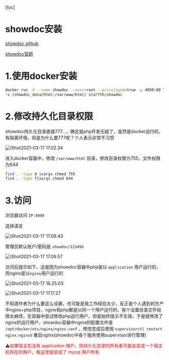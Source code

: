 [toc]



# showdoc安装

[showdoc github](https://github.com/star7th/showdoc)

[showdoc官网](https://www.showdoc.com.cn/)



# 1.使用docker安装

```sh
docker run -d --name showdoc --user=root --privileged=true -p 4999:80 \
-v /showdoc_data/html:/var/www/html/ star7th/showdoc
```



# 2.修改持久化目录权限

showdoc持久化目录直接777...，确定是php开发无疑了，虽然是docker运行的，有隔离环境，但是为什么要777呢？个人表示非常不习惯

![iShot2021-03-17 17.02.34](https://gitea.pptfz.cn/pptfz/picgo-images/raw/branch/master/img/iShot2021-03-17%2017.02.34.png)

进入docker容器中，修改 `/var/www/html` 目录，修改目录权限为755，文件权限为644

```sh
find . -type d |xargs chmod 755
find . -type f|xargs chmod 644
```



# 3.访问

浏览器访问 `IP:4999`

选择语言

![iShot2021-03-17 17.09.43](https://gitea.pptfz.cn/pptfz/picgo-images/raw/branch/master/img/iShot2021-03-17%2017.09.43.png)



管理员默认账户/密码是 `showdoc/123456`

![iShot2021-03-17 17.09.57](https://gitea.pptfz.cn/pptfz/picgo-images/raw/branch/master/img/iShot2021-03-17%2017.09.57.png)

访问后提示如下，这是因为showdoc容器中php是以 `application` 用户运行的，而nginx是以`nginx`用户运行的

![iShot2021-03-17 16.25.03](https://gitea.pptfz.cn/pptfz/picgo-images/raw/branch/master/img/iShot2021-03-17%2016.25.03.png)





![iShot2021-03-17 17.17.27](https://gitea.pptfz.cn/pptfz/picgo-images/raw/branch/master/img/iShot2021-03-17%2017.17.27.png)



不知道作者为什么要这么设置，也可能是我工作经验太少，反正是个人遇到的生产中nginx+php项目，nginx和php都是以同一个用户运行的，挨个设置目录文件权限太麻烦，在容器中尝试修改php运行用户，但是始终提示不生效，于是就修改了nginx的运行用户，showdoc容器中nginx的配置文件是 `/opt/docker/etc/nginx/nginx.conf` ，修改完成后使用 `supervisorctl restart nginx:nginxd` 重启nginx(showdoc中各个服务使用supervisor进行管理)

⚠️<span style=color:red>如果宿主机没有 applicaiton 用户，则持久化目录的所有者可能会变成一个宿主机存在的用户，我这里就变成了 mysql 用户所有</span>

